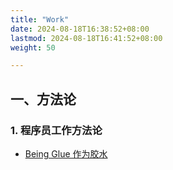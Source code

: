 ```yaml
---
title: "Work"
date: 2024-08-18T16:38:52+08:00
lastmod: 2024-08-18T16:41:52+08:00
weight: 50

---
```


## 一、方法论
### 1. 程序员工作方法论
- [Being Glue 作为胶水](/work/being-glue)


